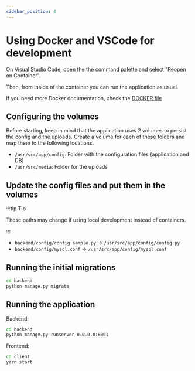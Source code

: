 ```yaml
---
sidebar_position: 4
---
```

# Using Docker and VSCode for development

On Visual Studio Code, open the the command palette and select "Reopen on Container".

Then, from inside of the container you can run the application as usual.

If you need more Docker documentation, check the [DOCKER file](/docs/docker.md)


## Configuring the volumes

Before starting, keep in mind that the application uses 2 volumes to persist the config and the uploads. Create a volume for each of these folders and map them to the following locations.

- `/usr/src/app/config`: Folder with the configuration files (application and DB)
- `/usr/src/media`: Folder for the uploads

## Update the config files and put them in the volumes

:::tip Tip

  These paths may change if using local development instead of containers.

:::

- `backend/config/config.sample.py` -> `/usr/src/app/config/config.py`
- `backend/config/mysql.conf` -> `/usr/src/app/config/mysql.conf`

## Running the initial migrations

```bash
cd backend
python manage.py migrate
```

## Running the application

Backend:
```bash
cd backend
python manage.py runserver 0.0.0.0:8001
```

Frontend:
```bash
cd client
yarn start
```